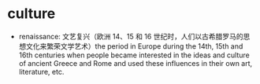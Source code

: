 # culture

- renaissance: 文艺复兴（欧洲 14、15 和 16 世纪时，人们以古希腊罗马的思想文化来繁荣文学艺术）the period in Europe during the 14th, 15th and 16th centuries when people became interested in the ideas and culture of ancient Greece and Rome and used these influences in their own art, literature, etc.
